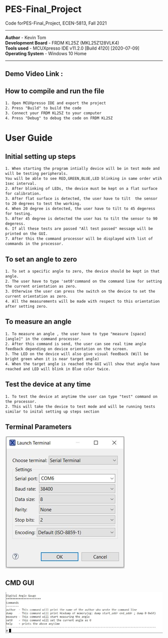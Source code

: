 # PES-Final_Project
Code forPES-Final_Project, ECEN-5813,  Fall 2021
****************************************************************************************************************   
**Author**            - Kevin Tom  
**Development Board** - FRDM KL25Z (MKL25Z128VLK4)  
**Tools used**        - MCUXpresso IDE v11.2.0 [Build 4120] [2020-07-09]      
**Operating System**  - Windows 10 Home  
****************************************************************************************************************

## Demo Video Link : 

## How to compile and run the file    
    1. Open MCUXpresso IDE and export the project 
    2. Press "Build" to build the code 
    3. Connect your FRDM KL25Z to your computer
    4. Press "Debug" to debug the code on FRDM KL25Z
    
# User Guide

## Initial setting up steps
    1. When starting the program intially device will be in test mode and will be testing peripherals.  
    You will be able to see RED,GREEN,BLUE,LED blinking in same order wtih 1sec interval.
    2. After blinking of LEDs, the device must be kept on a flat surface for calibration.
    3. After flat surface is detected, the user have to tilt  the sensor to 20 degrees to test the working.
    4. When 20 degree is detected, the user have to tilt to 45 degeress for testing.
    5. After 45 degree is detected the user has to tilt the sensor to 90 degeress.
    6. If all these tests are passed "All test passed" message will be printed on the GUI.
    7. After this the command processor will be displayed with list of commands in the processor.
    
## To set an angle to zero
    1. To set a specific angle to zero, the device should be kept in that angle.
    2. The user have to type 'set0'command on the command line for setting the current orientation as zero.
    3. Otherwise the user can press the switch on the device to set the current orientation as zero.
    4. All the measurements will be made with respect to this orientation after setting zero.
    
## To measure an angle
    1. To measure an angle , the user have to type "measure [space] [angle]" in the command processor.
    2. After this command is send, the user can see real time angle feedback depending on device orientation on the screen.
    3. The LED on the device will also give visual feedback (Will be bright green when it is near target angle)
    4. When the target angle is reached the GUI will show that angle have reached and LED will blink in Blue color twice.
    
## Test the device at any time
    1. To test the device at anytime the user can type "test" command on the processor.
    2. This will take the device to test mode and will be running tests similar to inital setting up steps section
    
    
## Terminal Parameters    
 ![Terminal_Parametrs](/Screenshots/Connection_Parameters.JPG)   
  
  
## CMD GUI
  ![CMD_GUI](/Screenshots/CMD_GUI.JPG)
  
  
  

